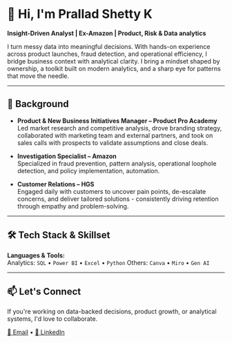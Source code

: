 # 👋 Hi, I'm Prallad Shetty K

**Insight-Driven Analyst | Ex-Amazon | Product, Risk & Data analytics**

I turn messy data into meaningful decisions. With hands-on experience across product launches, fraud detection, and operational efficiency, I bridge business context with analytical clarity. I bring a mindset shaped by ownership, a toolkit built on modern analytics, and a sharp eye for patterns that move the needle.

---

## 🧠 Background

- **Product & New Business Initiatives Manager – Product Pro Academy**  
  Led market research and competitive analysis, drove branding strategy, collaborated with marketing team and external partners, and took on sales calls with prospects to validate assumptions and close deals.

- **Investigation Specialist – Amazon**  
  Specialized in fraud prevention, pattern analysis, operational loophole detection, and policy implementation, automation.

- **Customer Relations – HGS**  
  Engaged daily with customers to uncover pain points, de-escalate concerns, and deliver tailored solutions - consistently driving retention through empathy and problem-solving.

---

## 🛠️ Tech Stack & Skillset

**Languages & Tools:**  
Analytics: `SQL` • `Power BI` • `Excel` • `Python` 
Others: `Canva` • `Miro` • `Gen AI`

-----

## 📫 Let's Connect

If you're working on data-backed decisions, product growth, or analytical systems, I'd love to collaborate.

[📧 Email](mailto:pralladshetty@gmail.com) • [🔗 LinkedIn](https://www.linkedin.com/in/pralladshettyk/)

